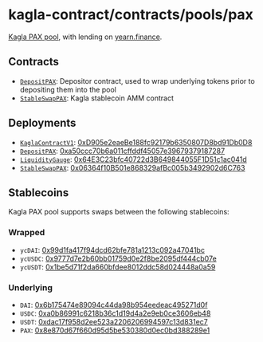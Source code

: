 # kagla-contract/contracts/pools/pax

[Kagla PAX pool](https://www.kagla.finance/pax), with lending on [yearn.finance](https://yearn.finance/).

## Contracts

* [`DepositPAX`](DepositPAX.vy): Depositor contract, used to wrap underlying tokens prior to depositing them into the pool
* [`StableSwapPAX`](StableSwapPAX.vy): Kagla stablecoin AMM contract

## Deployments

* [`KaglaContractV1`](../../tokens/KaglaTokenV1.vy): [0xD905e2eaeBe188fc92179b6350807D8bd91Db0D8](https://etherscan.io/address/0xD905e2eaeBe188fc92179b6350807D8bd91Db0D8)
* [`DepositPAX`](DepositPAX.vy): [0xa50ccc70b6a011cffddf45057e39679379187287](https://etherscan.io/address/0xa50ccc70b6a011cffddf45057e39679379187287)
* [`LiquidityGauge`](../../gauges/LiquidityGauge.vy): [0x64E3C23bfc40722d3B649844055F1D51c1ac041d](https://etherscan.io/address/0x64E3C23bfc40722d3B649844055F1D51c1ac041d)
* [`StableSwapPAX`](StableSwapPAX.vy): [0x06364f10B501e868329afBc005b3492902d6C763](https://etherscan.io/address/0x06364f10B501e868329afBc005b3492902d6C763)

## Stablecoins

Kagla PAX pool supports swaps between the following stablecoins:

### Wrapped

* `ycDAI`: [0x99d1fa417f94dcd62bfe781a1213c092a47041bc](https://etherscan.io/address/0x99d1fa417f94dcd62bfe781a1213c092a47041bc)
* `ycUSDC`: [0x9777d7e2b60bb01759d0e2f8be2095df444cb07e](https://etherscan.io/address/0x9777d7e2b60bb01759d0e2f8be2095df444cb07e)
* `ycUSDT`: [0x1be5d71f2da660bfdee8012ddc58d024448a0a59](https://etherscan.io/address/0x1be5d71f2da660bfdee8012ddc58d024448a0a59)

### Underlying

* `DAI`: [0x6b175474e89094c44da98b954eedeac495271d0f](https://etherscan.io/token/0x6b175474e89094c44da98b954eedeac495271d0f)
* `USDC`: [0xa0b86991c6218b36c1d19d4a2e9eb0ce3606eb48](https://etherscan.io/token/0xa0b86991c6218b36c1d19d4a2e9eb0ce3606eb48)
* `USDT`: [0xdac17f958d2ee523a2206206994597c13d831ec7](https://etherscan.io/address/0xdac17f958d2ee523a2206206994597c13d831ec7)
* `PAX`: [0x8e870d67f660d95d5be530380d0ec0bd388289e1](https://etherscan.io/address/0x8e870d67f660d95d5be530380d0ec0bd388289e1)
